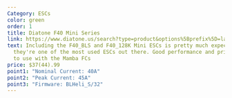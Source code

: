 ```yaml
---
Category: ESCs
color: green
order: 1
title: Diatone F40 Mini Series
link: https://www.diatone.us/search?type=product&options%5Bprefix%5D=last&options%5Bunavailable_products%5D=last&q=mamba+mini+4in1
text: Including the F40_BLS and F40_128K Mini ESCs is pretty much expected,
  they're one of the most used ESCs out there. Good performance and price, easy
  to use with the Mamba FCs
price: $37(44).99
point1: "Nominal Current: 40A"
point2: "Peak Current: 45A"
point3: "Firmware: BLHeli_S/32"
---
```

